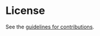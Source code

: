 # License

See the
[guidelines for contributions](https://github.com/ekr/draft-rescorla-istar-recall/blob/master/CONTRIBUTING.md).
